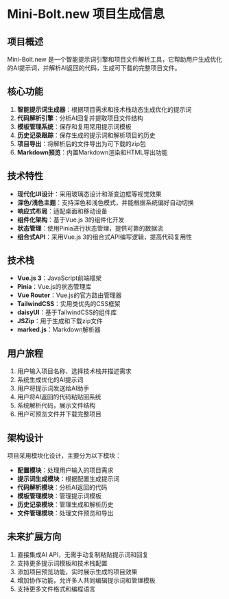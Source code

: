 # Mini-Bolt.new 项目生成信息

## 项目概述

Mini-Bolt.new 是一个智能提示词引擎和项目文件解析工具，它帮助用户生成优化的AI提示词，并解析AI返回的代码，生成可下载的完整项目文件。

## 核心功能

1. **智能提示词生成器**：根据项目需求和技术栈动态生成优化的提示词
2. **代码解析引擎**：分析AI回复并提取项目文件结构
3. **模板管理系统**：保存和复用常用提示词模板
4. **历史记录跟踪**：保存生成的提示词和解析项目的历史
5. **项目导出**：将解析后的文件导出为可下载的zip包
6. **Markdown预览**：内置Markdown渲染和HTML导出功能

## 技术特性

- **现代化UI设计**：采用玻璃态设计和渐变边框等视觉效果
- **深色/浅色主题**：支持深色和浅色模式，并能根据系统偏好自动切换
- **响应式布局**：适配桌面和移动设备
- **组件化架构**：基于Vue.js 3的组件化开发
- **状态管理**：使用Pinia进行状态管理，提供可靠的数据流
- **组合式API**：采用Vue.js 3的组合式API编写逻辑，提高代码复用性

## 技术栈

- **Vue.js 3**：JavaScript前端框架
- **Pinia**：Vue.js的状态管理库
- **Vue Router**：Vue.js的官方路由管理器
- **TailwindCSS**：实用类优先的CSS框架
- **daisyUI**：基于TailwindCSS的组件库
- **JSZip**：用于生成和下载zip文件
- **marked.js**：Markdown解析器

## 用户旅程

1. 用户输入项目名称、选择技术栈并描述需求
2. 系统生成优化的AI提示词
3. 用户将提示词发送给AI助手
4. 用户将AI返回的代码粘贴回系统
5. 系统解析代码，展示文件结构
6. 用户可预览文件并下载完整项目

## 架构设计

项目采用模块化设计，主要分为以下模块：
- **配置模块**：处理用户输入的项目需求
- **提示词生成模块**：根据配置生成提示词
- **代码解析模块**：分析AI返回的代码
- **模板管理模块**：管理提示词模板
- **历史记录模块**：管理生成和解析历史
- **文件管理模块**：处理文件预览和导出

## 未来扩展方向

1. 直接集成AI API，无需手动复制粘贴提示词和回复
2. 支持更多提示词模板和技术栈配置
3. 添加项目预览功能，实时展示生成的项目效果
4. 增加协作功能，允许多人共同编辑提示词和管理模板
5. 支持更多文件格式和编程语言